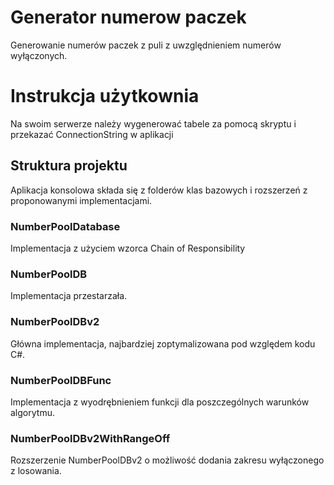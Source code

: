 ﻿# Generator numerow paczek

Generowanie numerów paczek z puli z uwzględnieniem numerów wyłączonych.

# Instrukcja użytkownia

Na swoim serwerze należy wygenerować tabele za pomocą skryptu i przekazać ConnectionString w aplikacji

## Struktura projektu

Aplikacja konsolowa składa się z folderów klas bazowych i rozszerzeń z proponowanymi implementacjami. 

### NumberPoolDatabase

Implementacja z użyciem wzorca Chain of Responsibility

### NumberPoolDB

Implementacja przestarzała.

### NumberPoolDBv2

Główna implementacja, najbardziej zoptymalizowana pod względem kodu C#.

### NumberPoolDBFunc

Implementacja z wyodrębnieniem funkcji dla poszczególnych warunków algorytmu.

### NumberPoolDBv2WithRangeOff

Rozszerzenie NumberPoolDBv2 o możliwość dodania zakresu wyłączonego z losowania.
